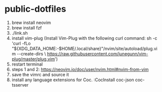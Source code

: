 # public-dotfiles

1. brew install neovim
2. brew install fzf
3. ./link.sh
4. install vim-plug (Install Vim-Plug with the following curl command: sh -c 'curl -fLo "${XDG_DATA_HOME:-$HOME/.local/share}"/nvim/site/autoload/plug.vim --create-dirs \ https://raw.githubusercontent.com/junegunn/vim-plug/master/plug.vim')
5. restart terminal
6. steps 1 and 2: https://neovim.io/doc/user/nvim.html#nvim-from-vim
7. save the vimrc and source it
8. install any language extensions for Coc. :CocInstall coc-json coc-tsserver
